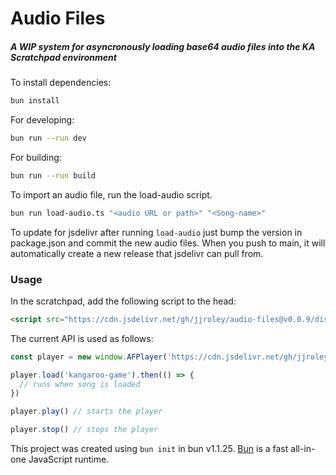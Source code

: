 # Audio Files
##### A WIP system for asyncronously loading base64 audio files into the KA Scratchpad environment

To install dependencies:

```bash
bun install
```

For developing:

```bash
bun run --run dev
```

For building:
```bash
bun run --run build
```

To import an audio file, run the load-audio script.

```bash
bun run load-audio.ts "<audio URL or path>" "<Song-name>"
```

To update for jsdelivr after running `load-audio` just bump the version in package.json and commit the new audio files. When you push to main, it will automatically create a new release that jsdelivr can pull from.

### Usage

In the scratchpad, add the following script to the head:
```html
<script src="https://cdn.jsdelivr.net/gh/jjroley/audio-files@v0.0.9/dist/index.js"></script>
```

The current API is used as follows:
```js
const player = new window.AFPlayer('https://cdn.jsdelivr.net/gh/jjroley/audio-files@v0.0.9/')

player.load('kangaroo-game').then(() => {
  // runs when song is loaded
})

player.play() // starts the player

player.stop() // stops the player
```

This project was created using `bun init` in bun v1.1.25. [Bun](https://bun.sh) is a fast all-in-one JavaScript runtime.
